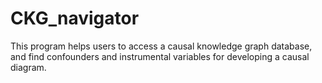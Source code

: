 # CKG_navigator
This program helps users to access a causal knowledge graph database, and find confounders and instrumental variables for developing a causal diagram.
